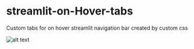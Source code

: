 # streamlit-on-Hover-tabs
Custom tabs for on hover streamlit navigation bar created by custom css

![alt text](https://github.com/SOCVEST/streamlit-on-Hover-tabs/main/on-hover.png?raw=true)
<!-- ![on-hover](on-hover.png) -->
